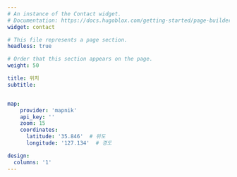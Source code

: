 ```yaml
---
# An instance of the Contact widget.
# Documentation: https://docs.hugoblox.com/getting-started/page-builder/
widget: contact

# This file represents a page section.
headless: true

# Order that this section appears on the page.
weight: 50

title: 위치
subtitle:


map:
    provider: 'mapnik'
    api_key: ''
    zoom: 15
    coordinates:
      latitude: '35.846'  # 위도
      longitude: '127.134'  # 경도

design:
  columns: '1'
---
```


